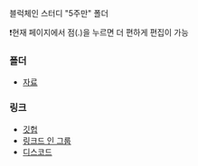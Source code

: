 블럭체인 스터디 "5주만" 폴더

❗현재 페이지에서 점(.)을 누르면 더 편하게 편집이 가능

### 폴더
- [자료](자료/README.md)

### 링크
- [깃헙](https://github.com/5juman)
- [링크드 인 그룹](https://www.linkedin.com/groups/13030026/)
- [디스코드](https://discord.gg/t9TVNSHxsp)

